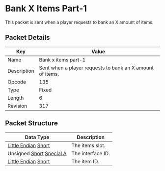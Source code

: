 # Bank X Items Part-1
This packet is sent when a player requests to bank an X amount of items.

## Packet Details
| Key | Value |
|--|--|
| Name | Bank x items part-1 |
| Description | Sent when a player requests to bank an X amount of items. |
| Opcode | 135 |
| Type | Fixed |
| Length | 6 |
| Revision | 317 |

## Packet Structure
| Data Type | Description |
|--|--|
| [Little Endian](/Data-Types.html#little-endian) [Short](/Data-Types.html#common-data-types) | The items slot. |
| Unsigned [Short](/Data-Types.html#common-data-types) [Special A](/Data-Types.html#bespoke-data-types) | The interface ID. |
| [Little Endian](/Data-Types.html#little-endian) [Short](/Data-Types.html#common-data-types) | The item ID. |
